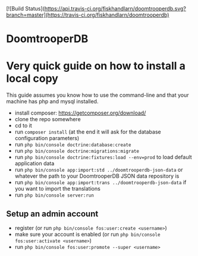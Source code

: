 [![Build Status](https://api.travis-ci.org/fiskhandlarn/doomtrooperdb.svg?branch=master](https://travis-ci.org/fiskhandlarn/doomtrooperdb)

DoomtrooperDB
=======

# Very quick guide on how to install a local copy

This guide assumes you know how to use the command-line and that your machine has php and mysql installed.

- install composer: https://getcomposer.org/download/
- clone the repo somewhere
- cd to it
- run `composer install` (at the end it will ask for the database configuration parameters)
- run `php bin/console doctrine:database:create`
- run `php bin/console doctrine:migrations:migrate`
- run `php bin/console doctrine:fixtures:load --env=prod` to load default application data
- run `php bin/console app:import:std ../doomtrooperdb-json-data` or whatever the path to your DoomtrooperDB JSON data repository is
- run `php bin/console app:import:trans ../doomtrooperdb-json-data` if you want to import the translations
- run `php bin/console server:run`

## Setup an admin account

- register (or run `php bin/console fos:user:create <username>`)
- make sure your account is enabled (or run `php bin/console fos:user:activate <username>`)
- run `php bin/console fos:user:promote --super <username>`
